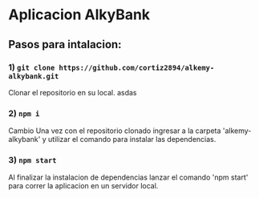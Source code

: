 # Aplicacion AlkyBank

## Pasos para intalacion:

### 1) `git clone https://github.com/cortiz2894/alkemy-alkybank.git`

Clonar el repositorio en su local.
asdas
### 2) `npm i`
Cambio
Una vez con el repositorio clonado ingresar a la carpeta 'alkemy-alkybank' y utilizar el comando para instalar las dependencias.

### 3) `npm start`

Al finalizar la instalacion de dependencias lanzar el comando 'npm start' para correr la aplicacion en un servidor local.